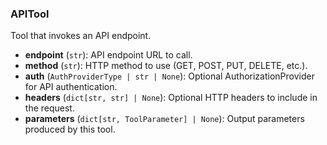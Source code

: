 ### APITool

Tool that invokes an API endpoint.

- **endpoint** (`str`): API endpoint URL to call.
- **method** (`str`): HTTP method to use (GET, POST, PUT, DELETE, etc.).
- **auth** (`AuthProviderType | str | None`): Optional AuthorizationProvider for API authentication.
- **headers** (`dict[str, str] | None`): Optional HTTP headers to include in the request.
- **parameters** (`dict[str, ToolParameter] | None`): Output parameters produced by this tool.
